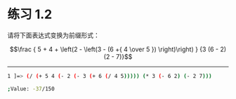 # 练习 1.2

请将下面表达式变换为前缀形式：

$$\frac { 5 + 4 + \left(2 - \left(3 - (6 +{ 4 \over 5 }) \right)\right) } {3 (6 - 2) (2 - 7)}$$

---

```bash
1 ]=> (/ (+ 5 4 (- 2 (- 3 (+ 6 (/ 4 5))))) (* 3 (- 6 2) (- 2 7)))

;Value: -37/150
```

